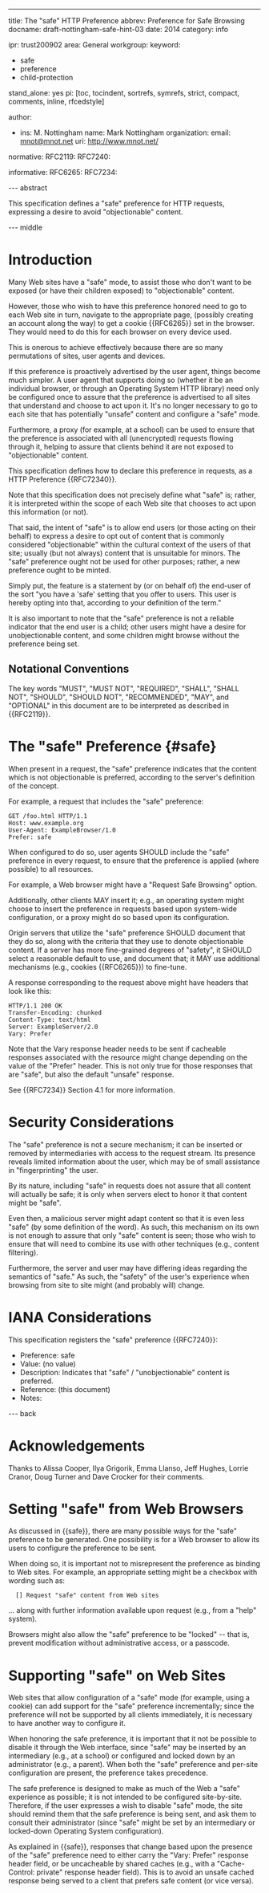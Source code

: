 ---
title: The "safe" HTTP Preference
abbrev: Preference for Safe Browsing
docname: draft-nottingham-safe-hint-03
date: 2014
category: info

ipr: trust200902
area: General
workgroup: 
keyword: 
 - safe
 - preference
 - child-protection

stand_alone: yes
pi: [toc, tocindent, sortrefs, symrefs, strict, compact, comments, inline, rfcedstyle]

author:
 -  ins: M. Nottingham
    name: Mark Nottingham
    organization: 
    email: mnot@mnot.net
    uri: http://www.mnot.net/

normative:
  RFC2119:
  RFC7240:
  
informative:
  RFC6265:
  RFC7234:


--- abstract

This specification defines a "safe" preference for HTTP requests, expressing a
desire to avoid "objectionable" content.


--- middle

# Introduction

Many Web sites have a "safe" mode, to assist those who don't want to be exposed
(or have their children exposed) to "objectionable" content.

However, those who wish to have this preference honored need to go to each Web
site in turn, navigate to the appropriate page, (possibly creating an account
along the way) to get a cookie {{RFC6265}} set in the browser. They would need
to do this for each browser on every device used. 

This is onerous to achieve effectively because there are so many permutations
of sites, user agents and devices.

If this preference is proactively advertised by the user agent, things become
much simpler. A user agent that supports doing so (whether it be an individual
browser, or through an Operating System HTTP library) need only be configured
once to assure that the preference is advertised to all sites that understand
and choose to act upon it. It's no longer necessary to go to each site that has
potentially "unsafe" content and configure a "safe" mode.

Furthermore, a proxy (for example, at a school) can be used to ensure that the
preference is associated with all (unencrypted) requests flowing through it,
helping to assure that clients behind it are not exposed to "objectionable"
content.

This specification defines how to declare this preference in requests,
as a HTTP Preference {{RFC72340}}.

Note that this specification does not precisely define what "safe" is; rather,
it is interpreted within the scope of each Web site that chooses to act upon
this information (or not). 

That said, the intent of "safe" is to allow end users (or those acting on their
behalf) to express a desire to opt out of content that is commonly
considered "objectionable" within the cultural context of the users of that
site; usually (but not always) content that is unsuitable for minors. The
"safe" preference ought not be used for other purposes; rather, a new
preference ought to be minted.

Simply put, the feature is a statement by (or on behalf of) the end-user of the
sort "you have a 'safe' setting that you offer to users. This user is hereby
opting into that, according to your definition of the term."

It is also important to note that the "safe" preference is not a reliable
indicator that the end user is a child; other users might have a desire for
unobjectionable content, and some children might browse without the preference
being set.


## Notational Conventions

The key words "MUST", "MUST NOT", "REQUIRED", "SHALL", "SHALL NOT",
"SHOULD", "SHOULD NOT", "RECOMMENDED", "MAY", and "OPTIONAL" in this
document are to be interpreted as described in {{RFC2119}}.


# The "safe" Preference {#safe}

When present in a request, the "safe" preference indicates that the
content which is not objectionable is preferred, according to the server's
definition of the concept. 

For example, a request that includes the "safe" preference:

~~~
GET /foo.html HTTP/1.1
Host: www.example.org
User-Agent: ExampleBrowser/1.0
Prefer: safe
~~~

When configured to do so, user agents SHOULD include the "safe" preference in
every request, to ensure that the preference is applied (where possible) to all
resources.

For example, a Web browser might have a "Request Safe Browsing" option.

Additionally, other clients MAY insert it; e.g., an operating system might
choose to insert the preference in requests based upon system-wide
configuration, or a proxy might do so based upon its configuration.

Origin servers that utilize the "safe" preference SHOULD document that they do
so, along with the criteria that they use to denote objectionable content. If a
server has more fine-grained degrees of "safety", it SHOULD select a reasonable
default to use, and document that; it MAY use additional mechanisms (e.g.,
cookies {{RFC6265}}) to fine-tune.

A response corresponding to the request above might have headers that look
like this:

~~~
HTTP/1.1 200 OK
Transfer-Encoding: chunked
Content-Type: text/html
Server: ExampleServer/2.0
Vary: Prefer
~~~

Note that the Vary response header needs to be sent if cacheable responses
associated with the resource might change depending on the value of the
"Prefer" header. This is not only true for those responses that are "safe",
but also the default "unsafe" response.

See {{RFC7234}} Section 4.1 for more information.


# Security Considerations

The "safe" preference is not a secure mechanism; it can be inserted or removed
by intermediaries with access to the request stream. Its presence reveals
limited information about the user, which may be of small assistance in
"fingerprinting" the user.

By its nature, including "safe" in requests does not assure that all
content will actually be safe; it is only when servers elect to honor it that
content might be "safe".

Even then, a malicious server might adapt content so that it is even less
"safe" (by some definition of the word). As such, this mechanism on its own is
not enough to assure that only "safe" content is seen; those who wish to
ensure that will need to combine its use with other techniques (e.g., content
filtering).

Furthermore, the server and user may have differing ideas regarding the
semantics of "safe." As such, the "safety" of the user's experience when 
browsing from site to site might (and probably will) change. 


# IANA Considerations

This specification registers the "safe" preference {{RFC7240}}:

* Preference: safe
* Value: (no value)
* Description: Indicates that "safe" / "unobjectionable" content is preferred.
* Reference: (this document)
* Notes: 


--- back

# Acknowledgements

Thanks to Alissa Cooper, Ilya Grigorik, Emma Llanso, Jeff Hughes, Lorrie
Cranor, Doug Turner and Dave Crocker for their comments.

# Setting "safe" from Web Browsers

As discussed in {{safe}}, there are many possible ways for the "safe"
preference to be generated. One possibility is for a Web browser to allow its
users to configure the preference to be sent.

When doing so, it is important not to misrepresent the preference as binding to
Web sites. For example, an appropriate setting might be a checkbox with wording
such as:

~~~
  [] Request "safe" content from Web sites
~~~

... along with further information available upon request (e.g., from a "help"
system).

Browsers might also allow the "safe" preference to be "locked" -- that is,
prevent modification without administrative access, or a passcode.


# Supporting "safe" on Web Sites

Web sites that allow configuration of a "safe" mode (for example, using a
cookie) can add support for the "safe" preference incrementally; since the
preference will not be supported by all clients immediately, it is necessary to
have another way to configure it.

When honoring the safe preference, it is important that it not be possible to
disable it through the Web interface, since "safe" may be inserted by an
intermediary (e.g., at a school) or configured and locked down by an
administrator (e.g., a parent). When both the "safe" preference and per-site
configuration are present, the preference takes precedence.

The safe preference is designed to make as much of the Web a "safe" experience
as possible; it is not intended to be configured site-by-site. Therefore, if
the user expresses a wish to disable "safe" mode, the site should remind them
that the safe preference is being sent, and ask them to consult their
administrator (since "safe" might be set by an intermediary or locked-down
Operating System configuration).

As explained in {{safe}}, responses that change based upon the presence of the
"safe" preference need to either carry the "Vary: Prefer" response header
field, or be uncacheable by shared caches (e.g., with a "Cache-Control:
private" response header field). This is to avoid an unsafe cached response
being served to a client that prefers safe content (or vice versa).
